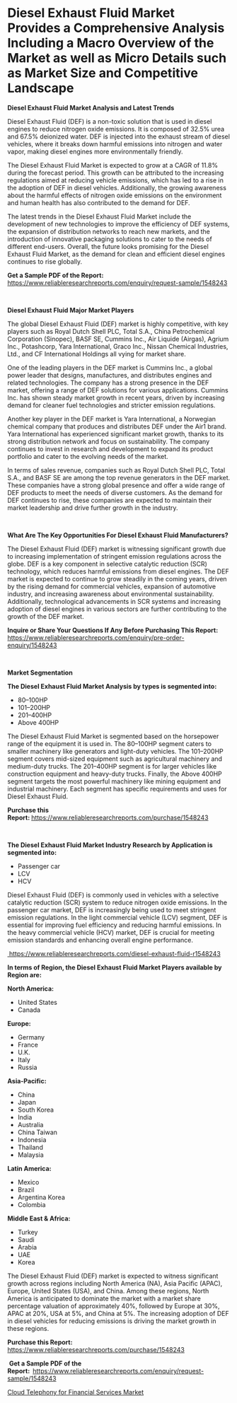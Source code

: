 <p><h1>Diesel Exhaust Fluid Market Provides a Comprehensive Analysis Including a Macro Overview of the Market as well as Micro Details such as Market Size and Competitive Landscape</h1></p><p><strong>Diesel Exhaust Fluid Market Analysis and Latest Trends</strong></p>
<p><p>Diesel Exhaust Fluid (DEF) is a non-toxic solution that is used in diesel engines to reduce nitrogen oxide emissions. It is composed of 32.5% urea and 67.5% deionized water. DEF is injected into the exhaust stream of diesel vehicles, where it breaks down harmful emissions into nitrogen and water vapor, making diesel engines more environmentally friendly.</p><p>The Diesel Exhaust Fluid Market is expected to grow at a CAGR of 11.8% during the forecast period. This growth can be attributed to the increasing regulations aimed at reducing vehicle emissions, which has led to a rise in the adoption of DEF in diesel vehicles. Additionally, the growing awareness about the harmful effects of nitrogen oxide emissions on the environment and human health has also contributed to the demand for DEF.</p><p>The latest trends in the Diesel Exhaust Fluid Market include the development of new technologies to improve the efficiency of DEF systems, the expansion of distribution networks to reach new markets, and the introduction of innovative packaging solutions to cater to the needs of different end-users. Overall, the future looks promising for the Diesel Exhaust Fluid Market, as the demand for clean and efficient diesel engines continues to rise globally.</p></p>
<p><strong>Get a Sample PDF of the Report:&nbsp;</strong> <a href="https://www.reliableresearchreports.com/enquiry/request-sample/1548243">https://www.reliableresearchreports.com/enquiry/request-sample/1548243</a></p>
<p>&nbsp;</p>
<p><strong>Diesel Exhaust Fluid Major Market Players</strong></p>
<p><p>The global Diesel Exhaust Fluid (DEF) market is highly competitive, with key players such as Royal Dutch Shell PLC, Total S.A., China Petrochemical Corporation (Sinopec), BASF SE, Cummins Inc., Air Liquide (Airgas), Agrium Inc., Potashcorp, Yara International, Graco Inc., Nissan Chemical Industries, Ltd., and CF International Holdings all vying for market share.</p><p>One of the leading players in the DEF market is Cummins Inc., a global power leader that designs, manufactures, and distributes engines and related technologies. The company has a strong presence in the DEF market, offering a range of DEF solutions for various applications. Cummins Inc. has shown steady market growth in recent years, driven by increasing demand for cleaner fuel technologies and stricter emission regulations.</p><p>Another key player in the DEF market is Yara International, a Norwegian chemical company that produces and distributes DEF under the Air1 brand. Yara International has experienced significant market growth, thanks to its strong distribution network and focus on sustainability. The company continues to invest in research and development to expand its product portfolio and cater to the evolving needs of the market.</p><p>In terms of sales revenue, companies such as Royal Dutch Shell PLC, Total S.A., and BASF SE are among the top revenue generators in the DEF market. These companies have a strong global presence and offer a wide range of DEF products to meet the needs of diverse customers. As the demand for DEF continues to rise, these companies are expected to maintain their market leadership and drive further growth in the industry.</p></p>
<p>&nbsp;</p>
<p><strong>What Are The Key Opportunities For Diesel Exhaust Fluid Manufacturers?</strong></p>
<p><p>The Diesel Exhaust Fluid (DEF) market is witnessing significant growth due to increasing implementation of stringent emission regulations across the globe. DEF is a key component in selective catalytic reduction (SCR) technology, which reduces harmful emissions from diesel engines. The DEF market is expected to continue to grow steadily in the coming years, driven by the rising demand for commercial vehicles, expansion of automotive industry, and increasing awareness about environmental sustainability. Additionally, technological advancements in SCR systems and increasing adoption of diesel engines in various sectors are further contributing to the growth of the DEF market.</p></p>
<p><strong>Inquire or Share Your Questions If Any Before Purchasing This Report:</strong> <a href="https://www.reliableresearchreports.com/enquiry/pre-order-enquiry/1548243">https://www.reliableresearchreports.com/enquiry/pre-order-enquiry/1548243</a></p>
<p>&nbsp;</p>
<p><strong>Market Segmentation</strong></p>
<p><strong>The Diesel Exhaust Fluid Market Analysis by types is segmented into:</strong></p>
<p><ul><li>80–100HP</li><li>101–200HP</li><li>201–400HP</li><li>Above 400HP</li></ul></p>
<p><p>The Diesel Exhaust Fluid Market is segmented based on the horsepower range of the equipment it is used in. The 80–100HP segment caters to smaller machinery like generators and light-duty vehicles. The 101–200HP segment covers mid-sized equipment such as agricultural machinery and medium-duty trucks. The 201–400HP segment is for larger vehicles like construction equipment and heavy-duty trucks. Finally, the Above 400HP segment targets the most powerful machinery like mining equipment and industrial machinery. Each segment has specific requirements and uses for Diesel Exhaust Fluid.</p></p>
<p><strong>Purchase this Report:&nbsp;</strong><a href="https://www.reliableresearchreports.com/purchase/1548243">https://www.reliableresearchreports.com/purchase/1548243</a></p>
<p>&nbsp;</p>
<p><strong>The Diesel Exhaust Fluid Market Industry Research by Application is segmented into:</strong></p>
<p><ul><li>Passenger car</li><li>LCV</li><li>HCV</li></ul></p>
<p><p>Diesel Exhaust Fluid (DEF) is commonly used in vehicles with a selective catalytic reduction (SCR) system to reduce nitrogen oxide emissions. In the passenger car market, DEF is increasingly being used to meet stringent emission regulations. In the light commercial vehicle (LCV) segment, DEF is essential for improving fuel efficiency and reducing harmful emissions. In the heavy commercial vehicle (HCV) market, DEF is crucial for meeting emission standards and enhancing overall engine performance.</p></p>
<p><a href="https://www.reliableresearchreports.com/diesel-exhaust-fluid-r1548243">&nbsp;https://www.reliableresearchreports.com/diesel-exhaust-fluid-r1548243</a></p>
<p><strong>In terms of Region, the Diesel Exhaust Fluid Market Players available by Region are:</strong></p>
<p>
    <p> <strong> North America: </strong>
        <ul>
            <li>United States</li>
            <li>Canada</li>
        </ul>
        </p> 
    <p> <strong> Europe: </strong>
        <ul>
            <li>Germany</li>
            <li>France</li>
            <li>U.K.</li>
            <li>Italy</li>
            <li>Russia</li>
        </ul>
        </p> 
    <p> <strong> Asia-Pacific: </strong>
        <ul>
            <li>China</li>
            <li>Japan</li>
            <li>South Korea</li>
            <li>India</li>
            <li>Australia</li>
            <li>China Taiwan</li>
            <li>Indonesia</li>
            <li>Thailand</li>
            <li>Malaysia</li>
        </ul>
        </p> 
    <p> <strong> Latin America: </strong>
        <ul>
            <li>Mexico</li>
            <li>Brazil</li>
            <li>Argentina Korea</li>
            <li>Colombia</li>
        </ul>
        </p> 
    <p> <strong> Middle East & Africa: </strong>
        <ul>
            <li>Turkey</li>
            <li>Saudi</li>
            <li>Arabia</li>
            <li>UAE</li>
            <li>Korea</li>
        </ul>
    </p>
    </p>
<p><p>The Diesel Exhaust Fluid (DEF) market is expected to witness significant growth across regions including North America (NA), Asia Pacific (APAC), Europe, United States (USA), and China. Among these regions, North America is anticipated to dominate the market with a market share percentage valuation of approximately 40%, followed by Europe at 30%, APAC at 20%, USA at 5%, and China at 5%. The increasing adoption of DEF in diesel vehicles for reducing emissions is driving the market growth in these regions.</p></p>
<p><strong>Purchase this Report: </strong><a href="https://www.reliableresearchreports.com/purchase/1548243">https://www.reliableresearchreports.com/purchase/1548243</a></p>
<p>&nbsp;<strong>Get a Sample PDF of the Report:&nbsp;&nbsp;</strong><a href="https://www.reliableresearchreports.com/enquiry/request-sample/1548243">https://www.reliableresearchreports.com/enquiry/request-sample/1548243</a></p>
<p><strong></strong></p>
<p><p><a href="https://github.com/sofayahoo2023/Market-Research-Report-List-5/blob/main/cloud-telephony-for-financial-services-market.md">Cloud Telephony for Financial Services Market</a></p></p>